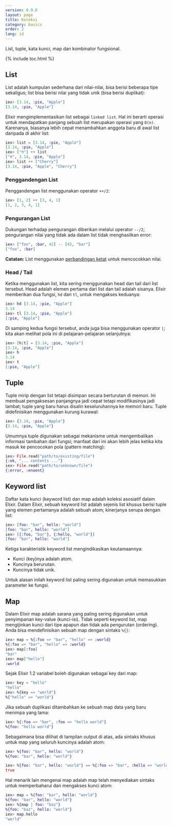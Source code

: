 ```yaml
---
version: 0.9.0
layout: page
title: Koleksi
category: basics
order: 2
lang: id
---
```


List, tuple, kata kunci, map dan kombinator fungsional.

{% include toc.html %}

## List

List adalah kumpulan sederhana dari nilai-nilai, bisa berisi beberapa tipe sekaligus; list bisa berisi nilai yang tidak unik (bisa berisi duplikat):

```elixir
iex> [3.14, :pie, "Apple"]
[3.14, :pie, "Apple"]
```

Elixir mengimplementasikan list sebagai `linked list`. Hal ini berarti operasi untuk mendapatkan panjang sebuah list merupakan operasi yang `O(n)`.  Karenanya, biasanya lebih cepat menambahkan anggota baru di awal list daripada di akhir list:

```elixir
iex> list = [3.14, :pie, "Apple"]
[3.14, :pie, "Apple"]
iex> ["π"] ++ list
["π", 3.14, :pie, "Apple"]
iex> list ++ ["Cherry"]
[3.14, :pie, "Apple", "Cherry"]
```


### Penggandengan List

Penggandengan list menggunakan operator `++/2`:

```elixir
iex> [1, 2] ++ [3, 4, 1]
[1, 2, 3, 4, 1]
```

### Pengurangan List

Dukungan terhadap pengurangan diberikan melalui operator `--/2`; pengurangan nilai yang tidak ada dalam list tidak menghasilkan error:

```elixir
iex> ["foo", :bar, 42] -- [42, "bar"]
["foo", :bar]
```

**Catatan:** List menggunakan [perbandingan ketat](../basics/#perbandingan) untuk mencocokkan nilai.

### Head / Tail

Ketika menggunakan list, kita sering menggunakan head dan tail dari list tersebut. Head adalah elemen pertama dari list dan tail adalah sisanya. Elixir memberikan dua fungsi, `hd` dan `tl`, untuk mengakses keduanya:

```elixir
iex> hd [3.14, :pie, "Apple"]
3.14
iex> tl [3.14, :pie, "Apple"]
[:pie, "Apple"]
```

Di samping kedua fungsi tersebut, anda juga bisa menggunakan operator `|`; kita akan melihat pola ini di pelajaran-pelajaran selanjutnya:

```elixir
iex> [h|t] = [3.14, :pie, "Apple"]
[3.14, :pie, "Apple"]
iex> h
3.14
iex> t
[:pie, "Apple"]
```

## Tuple

Tuple mirip dengan list tetapi disimpan secara berturutan di memori. Ini membuat pengaksesan panjangnya jadi cepat tetapi modifikasinya jadi lambat; tuple yang baru harus disalin keseluruhannya ke memori baru. Tuple didefinisikan menggunakan kurung kurawal:

```elixir
iex> {3.14, :pie, "Apple"}
{3.14, :pie, "Apple"}
```

Umumnya tuple digunakan sebagai mekanisme untuk mengembalikan informasi tambahan dari fungsi; manfaat dari ini akan lebih jelas ketika kita masuk ke pencocokan pola (pattern matching):

```elixir
iex> File.read("path/to/existing/file")
{:ok, "... contents ..."}
iex> File.read("path/to/unknown/file")
{:error, :enoent}
```

## Keyword list

Daftar kata kunci (keyword list) dan map adalah koleksi asosiatif dalam Elixir. Dalam Elixir, sebuah keyword list adalah sejenis list khusus berisi tuple yang elemen pertamanya adalah sebuah atom; kinerjanya serupa dengan list:

```elixir
iex> [foo: "bar", hello: "world"]
[foo: "bar", hello: "world"]
iex> [{:foo, "bar"}, {:hello, "world"}]
[foo: "bar", hello: "world"]
```

Ketiga karakteristik keyword list mengindikasikan keutamaannya:

+ Kunci (key)nya adalah atom.
+ Kuncinya berurutan.
+ Kuncinya tidak unik.

Untuk alasan inilah keyword list paling sering digunakan untuk memasukkan parameter ke fungsi.

## Map

Dalam Elixir map adalah sarana yang paling sering digunakan untuk penyimpanan key-value (kunci-isi). Tidak seperti keyword list, map mengijinkan kunci dari tipe apapun dan tidak ada pengurutan (ordering). Anda bisa mendefinisikan sebuah map dengan sintaks `%{}`:

```elixir
iex> map = %{:foo => "bar", "hello" => :world}
%{:foo => "bar", "hello" => :world}
iex> map[:foo]
"bar"
iex> map["hello"]
:world
```

Sejak Elixir 1.2 variabel boleh digunakan sebagai key dari map:

```elixir
iex> key = "hello"
"hello"
iex> %{key => "world"}
%{"hello" => "world"}
```

Jika sebuah duplikasi ditambahkan ke sebuah map data yang baru menimpa yang lama:

```elixir
iex> %{:foo => "bar", :foo => "hello world"}
%{foo: "hello world"}
```

Sebagaimana bisa dilihat di tampilan output di atas, ada sintaks khusus untuk map yang seluruh kuncinya adalah atom:

```elixir
iex> %{foo: "bar", hello: "world"}
%{foo: "bar", hello: "world"}

iex> %{foo: "bar", hello: "world"} == %{:foo => "bar", :hello => "world"}
true
```

Hal menarik lain mengenai map adalah map telah menyediakan sintaks untuk memperbaharui dan mengakses kunci atom:

```elixir
iex> map = %{foo: "bar", hello: "world"}
%{foo: "bar", hello: "world"}
iex> %{map | foo: "baz"}
%{foo: "baz", hello: "world"}
iex> map.hello
"world"
```

